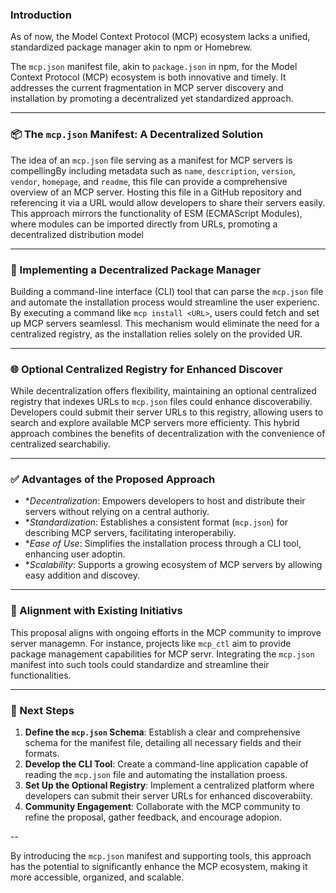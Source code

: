 ### Introduction

As of now, the Model Context Protocol (MCP) ecosystem lacks a unified, standardized package manager akin to npm or Homebrew. 

The `mcp.json` manifest file, akin to `package.json` in npm, for the Model Context Protocol (MCP) ecosystem is both innovative and timely. It addresses the current fragmentation in MCP server discovery and installation by promoting a decentralized yet standardized approach.

---

### 📦 The `mcp.json` Manifest: A Decentralized Solution
The idea of an `mcp.json` file serving as a manifest for MCP servers is compellingBy including metadata such as `name`, `description`, `version`, `vendor`, `homepage`, and `readme`, this file can provide a comprehensive overview of an MCP server. Hosting this file in a GitHub repository and referencing it via a URL would allow developers to share their servers easily. This approach mirrors the functionality of ESM (ECMAScript Modules), where modules can be imported directly from URLs, promoting a decentralized distribution model

---

### 🔧 Implementing a Decentralized Package Manager
Building a command-line interface (CLI) tool that can parse the `mcp.json` file and automate the installation process would streamline the user experienc. By executing a command like `mcp install <URL>`, users could fetch and set up MCP servers seamlessl. This mechanism would eliminate the need for a centralized registry, as the installation relies solely on the provided UR.

---

### 🌐 Optional Centralized Registry for Enhanced Discover

While decentralization offers flexibility, maintaining an optional centralized registry that indexes URLs to `mcp.json` files could enhance discoverabiliy. Developers could submit their server URLs to this registry, allowing users to search and explore available MCP servers more efficienty. This hybrid approach combines the benefits of decentralization with the convenience of centralized searchabiliy.

---

### ✅ Advantages of the Proposed Approach

- **Decentralization*: Empowers developers to host and distribute their servers without relying on a central authoriy.
- **Standardization*: Establishes a consistent format (`mcp.json`) for describing MCP servers, facilitating interoperabiliy.
- **Ease of Use*: Simplifies the installation process through a CLI tool, enhancing user adoptin.
- **Scalability*: Supports a growing ecosystem of MCP servers by allowing easy addition and discovey.

---

### 🔄 Alignment with Existing Initiativs

This proposal aligns with ongoing efforts in the MCP community to improve server managemn. For instance, projects like `mcp_ctl` aim to provide package management capabilities for MCP servr. Integrating the `mcp.json` manifest into such tools could standardize and streamline their functionalities.

---

### 📝 Next Steps

1. **Define the `mcp.json` Schema**: Establish a clear and comprehensive schema for the manifest file, detailing all necessary fields and their formats.
2. **Develop the CLI Tool**: Create a command-line application capable of reading the `mcp.json` file and automating the installation proess.
3. **Set Up the Optional Registry**: Implement a centralized platform where developers can submit their server URLs for enhanced discoverabiity.
4. **Community Engagement**: Collaborate with the MCP community to refine the proposal, gather feedback, and encourage adopion.

--

By introducing the `mcp.json` manifest and supporting tools, this approach has the potential to significantly enhance the MCP ecosystem, making it more accessible, organized, and scalable.
